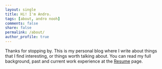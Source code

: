 ```yaml
---
layout: single
title: Hi! I'm Andro.
tags: [about, andro nooh]
comments: false
share: false
permalink: /about/
author_profile: true
---
```


Thanks for stopping by. This is my personal blog where I write about things that I find interesting, or things worth talking about. You can read my full background, past and current work experience at the [Resume](/resume) page.
